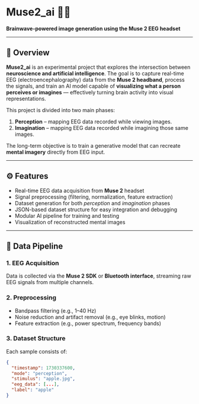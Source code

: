# Muse2_ai 🧠✨

**Brainwave-powered image generation using the Muse 2 EEG headset**

---

## 🧩 Overview

**Muse2_ai** is an experimental project that explores the intersection between **neuroscience and artificial intelligence**.
The goal is to capture real-time EEG (electroencephalography) data from the **Muse 2 headband**, process the signals, and train an AI model capable of **visualizing what a person perceives or imagines** — effectively turning brain activity into visual representations.

This project is divided into two main phases:

1. **Perception** – mapping EEG data recorded while viewing images.
2. **Imagination** – mapping EEG data recorded while imagining those same images.

The long-term objective is to train a generative model that can recreate **mental imagery** directly from EEG input.

---

## ⚙️ Features

- Real-time EEG data acquisition from **Muse 2** headset
- Signal preprocessing (filtering, normalization, feature extraction)
- Dataset generation for both *perception* and *imagination* phases
- JSON-based dataset structure for easy integration and debugging
- Modular AI pipeline for training and testing
- Visualization of reconstructed mental images

---

## 🧠 Data Pipeline

### 1. EEG Acquisition

Data is collected via the **Muse 2 SDK** or **Bluetooth interface**, streaming raw EEG signals from multiple channels.

### 2. Preprocessing

- Bandpass filtering (e.g., 1–40 Hz)
- Noise reduction and artifact removal (e.g., eye blinks, motion)
- Feature extraction (e.g., power spectrum, frequency bands)

### 3. Dataset Structure

Each sample consists of:

```json
{
  "timestamp": 1730337600,
  "mode": "perception", 
  "stimulus": "apple.jpg",
  "eeg_data": [...],
  "label": "apple"
}
```
